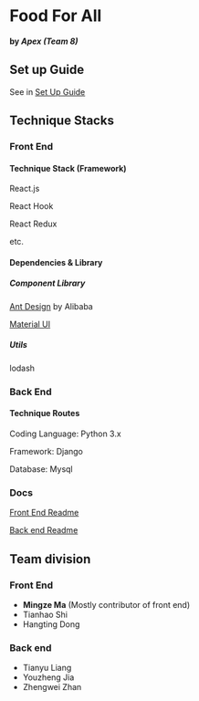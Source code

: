 # Food For All
**by *Apex (Team 8)***

## Set up Guide

See in [Set Up Guide](./setup.md)

## Technique Stacks

### Front End

#### Technique Stack (Framework)

React.js

React Hook

React Redux

etc.

#### Dependencies & Library

##### Component Library

[Ant Design](https://ant.design/components/overview-cn/) by Alibaba

[Material UI](https://mui.com/getting-started/installation/)

##### Utils

lodash

### Back End

#### Technique Routes

Coding Language: Python 3.x

Framework: Django

Database: Mysql

### Docs

[Front End Readme](web-app/README.md)

[Back end Readme](server-app/README.md)


## Team division

### Front End

- **Mingze Ma** (Mostly contributor of front end)
- Tianhao Shi
- Hangting Dong

### Back end

- Tianyu Liang
- Youzheng Jia
- Zhengwei Zhan

